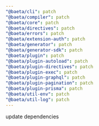 ```yaml
---
"@baeta/cli": patch
"@baeta/compiler": patch
"@baeta/core": patch
"@baeta/directives": patch
"@baeta/errors": patch
"@baeta/extension-auth": patch
"@baeta/generator": patch
"@baeta/generator-sdk": patch
"@baeta/plugin": patch
"@baeta/plugin-autoload": patch
"@baeta/plugin-directives": patch
"@baeta/plugin-exec": patch
"@baeta/plugin-graphql": patch
"@baeta/plugin-pagination": patch
"@baeta/plugin-prisma": patch
"@baeta/util-env": patch
"@baeta/util-log": patch
---
```


update dependencies
